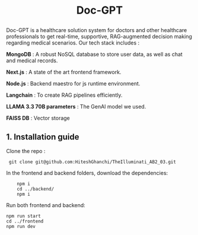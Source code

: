 #  <p align=center >Doc-GPT</p>

Doc-GPT is a healthcare solution system for doctors and other healthcare professionals to get real-time, supportive, RAG-augmented decision making regarding medical scenarios. Our tech stack includes : 

**MongoDB** : A robust NoSQL database to store user data, as well as chat and medical records.

**Next.js** : A state of the art frontend framework.

**Node.js** : Backend maestro for js runtime environment.

**Langchain** : To create RAG pipelines efficiently.

**LLAMA 3.3 70B parameters** : The GenAI model we used.

**FAISS DB** : Vector storage

## 1. Installation guide

Clone the repo : 
```
 git clone git@github.com:HiteshGhanchi/TheIlluminati_AB2_03.git
```

In the frontend and backend folders, download the dependencies:
```cd frontend
    npm i
    cd ../backend/
    npm i
```

Run both frontend and backend:
```
npm run start
cd ../frontend
npm run dev
```